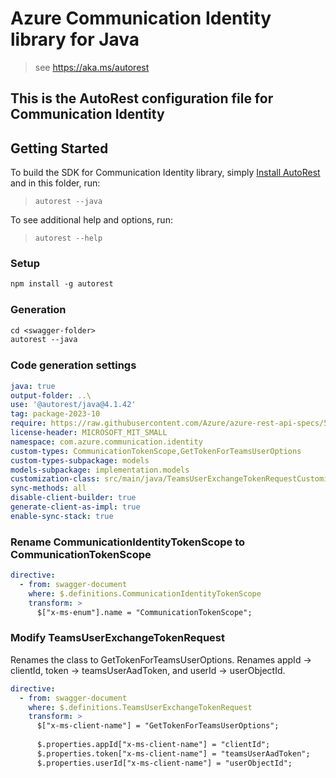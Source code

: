 # Azure Communication Identity library for Java

> see https://aka.ms/autorest

This is the AutoRest configuration file for Communication Identity
---
## Getting Started

To build the SDK for Communication Identity library, simply [Install AutoRest](https://aka.ms/autorest) and in this folder, run:
> `autorest --java`

To see additional help and options, run:
> `autorest --help`

### Setup
```ps
npm install -g autorest
```

### Generation
```ps
cd <swagger-folder>
autorest --java
```

### Code generation settings
``` yaml
java: true
output-folder: ..\
use: '@autorest/java@4.1.42'
tag: package-2023-10
require: https://raw.githubusercontent.com/Azure/azure-rest-api-specs/5797d78f04cd8ca773be82d2c99a3294009b3f0a/specification/communication/data-plane/Identity/readme.md
license-header: MICROSOFT_MIT_SMALL
namespace: com.azure.communication.identity
custom-types: CommunicationTokenScope,GetTokenForTeamsUserOptions
custom-types-subpackage: models
models-subpackage: implementation.models
customization-class: src/main/java/TeamsUserExchangeTokenRequestCustomization.java
sync-methods: all
disable-client-builder: true
generate-client-as-impl: true
enable-sync-stack: true
```

### Rename CommunicationIdentityTokenScope to CommunicationTokenScope
```yaml
directive:
  - from: swagger-document
    where: $.definitions.CommunicationIdentityTokenScope
    transform: >
      $["x-ms-enum"].name = "CommunicationTokenScope";
```

### Modify TeamsUserExchangeTokenRequest

Renames the class to GetTokenForTeamsUserOptions.
Renames appId -> clientId, token -> teamsUserAadToken, and userId -> userObjectId.

```yaml
directive:
  - from: swagger-document
    where: $.definitions.TeamsUserExchangeTokenRequest
    transform: >
      $["x-ms-client-name"] = "GetTokenForTeamsUserOptions";
        
      $.properties.appId["x-ms-client-name"] = "clientId";
      $.properties.token["x-ms-client-name"] = "teamsUserAadToken";
      $.properties.userId["x-ms-client-name"] = "userObjectId";
```
